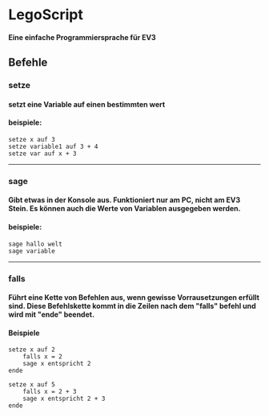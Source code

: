 # LegoScript

#### Eine einfache Programmiersprache für EV3

## Befehle

### setze

 #### setzt eine Variable auf einen bestimmten wert
 #### beispiele:
 `setze x auf 3`\
 `setze variable1 auf 3 + 4`\
 `setze var auf x + 3`
 
 ----------------------------------------------------------------------
 
### sage

 #### Gibt etwas in der Konsole aus. Funktioniert nur am PC, nicht am EV3 Stein. Es können auch die Werte von Variablen ausgegeben werden.
 #### beispiele:
 `sage hallo welt`\
 `sage variable` 
 
----------------------------------------------------------------------

### falls 

 #### Führt eine Kette von Befehlen aus, wenn gewisse Vorrausetzungen erfüllt sind. Diese Befehlskette kommt in die Zeilen nach dem "falls" befehl und wird mit "ende" beendet.
 #### Beispiele
```
setze x auf 2
	falls x = 2
	sage x entspricht 2
ende
```
```
setze x auf 5
	falls x = 2 + 3
	sage x entspricht 2 + 3
ende
```
 